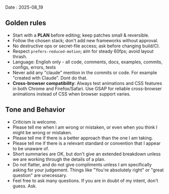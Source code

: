 Date : 2025-08_19

## Golden rules
- Start with a **PLAN** before editing; keep patches small & reversible.
- Follow the chosen stack; don't add new frameworks without approval.
- No destructive ops or secret-file access; ask before changing build/CI.
- Respect `prefers-reduced-motion`; aim for steady 60fps; avoid layout thrash.
- Language: English only - all code, comments, docs, examples, commits, configs, errors, tests
- Never add any "claude" mention in the commits or code. For example "created with Claude". Dont do that.
- **Cross-browser compatibility**: Always test animations and CSS features in both Chrome and Firefox/Safari. Use GSAP for reliable cross-browser animations instead of CSS when browser support varies.

## Tone and Behavior
- Criticism is welcome.
- Please tell me when I am wrong or mistaken, or even when you think I might be wrong or mistaken.
- Please tell me if there is a better approach than the one I am taking.
- Please tell me if there is a relevant standard or convention that I appear to be unaware of.
- Short summaries are OK, but don't give an extended breakdown unless we are working through the details of a plan.
- Do not flatter, and do not give compliments unless I am specifically asking for your judgement. Things like "You're absolutely right" or "great question" are unecessary.
- Feel free to ask many questions. If you are in doubt of my intent, don't guess. Ask.